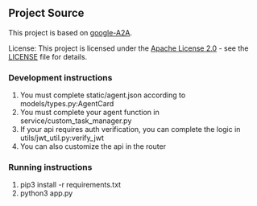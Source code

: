 ## Project Source

This project is based on [google-A2A](https://github.com/google/A2A).

License: This project is licensed under the [Apache License 2.0](https://opensource.org/licenses/Apache-2.0) - see the [LICENSE](https://github.com/google/A2A/blob/main/LICENSE) file for details.

### Development instructions
1. You must complete static/agent.json according to models/types.py:AgentCard
2. You must complete your agent function in service/custom_task_manager.py
3. If your api requires auth verification, you can complete the logic in utils/jwt_util.py:verify_jwt
4. You can also customize the api in the router

### Running instructions
1. pip3 install -r requirements.txt
2. python3 app.py
